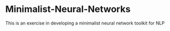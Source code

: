# Minimalist-Neural-Networks
This is an exercise in developing a minimalist neural network toolkit for NLP
